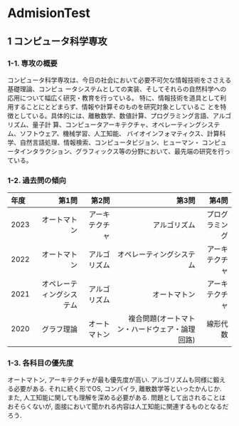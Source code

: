 # AdmisionTest

## 1 コンピュータ科学専攻

### 1-1. 専攻の概要
コンピュータ科学専攻は、今日の社会において必要不可欠な情報技術をささえる基礎理論、コンピュ
ータシステムとしての実装、そしてそれらの自然科学への応用について幅広く研究・教育を行っている。
特に、情報技術を道具として利用することにとどまらず、情報や計算そのものを研究対象としているこ
とを特徴としている。具体的には、離散数学、数値計算、プログラミング言語、アルゴリズム、量子計
算、コンピュータアーキテクチャ、オペレーティングシステム、ソフトウェア、機械学習、人工知能、
バイオインフォマティクス、計算科学、自然言語処理、情報検索、コンピュータビジョン、ヒューマン・
コンピュータインタラクション、グラフィックス等の分野において、最先端の研究を行っている。

### 1-2. 過去問の傾向
年度 | 第1問 | 第2問 | 第3問 | 第4問 |
|:---|-----:|------:|-----:|------:|
|2023|オートマトン|アーキテクチャ|アルゴリズム|プログラミング|
|2022|オートマトン|アルゴリズム|オペレーティングシステム|アーキテクチャ|
|2021|オペレーティングシステム|アルゴリズム|オートマトン|アーキテクチャ|
|2020|グラフ理論|オートマトン|複合問題(オートマトン・ハードウェア・論理回路)|線形代数|
 
### 1-3. 各科目の優先度
オートマトン, アーキテクチャが最も優先度が高い. 
アルゴリズムも同様に鍛える必要がある. 
それに続く形でOS, コンパイラ, 離散数学等といったかんじか.  
また, 人工知能に関しても理解を深める必要がある. 
問題として出されることはおそらくないが, 面接において聞かれる内容は人工知能に関連するものとなるだろう. 
